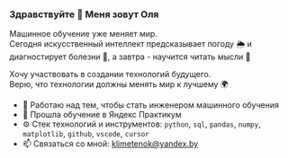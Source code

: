 ### Здравствуйте 👋 Меня зовут Оля

Машинное обучение уже меняет мир.  
Сегодня искусственный интеллект предсказывает погоду 🌦 и диагностирует болезни 🏥, а завтра - научится читать мысли 🧠  

Хочу участвовать в создании технологий будущего.\
Верю, что технологии должны менять мир к лучшему 🌍

- 🔭 Работаю над тем, чтобы стать инженером машинного обучения
- 🌱 Прошла обучение в Яндекс Практикум 
- ⚙️ Стек технологий и инструментов: `python`, `sql`, `pandas`, `numpy`, `matplotlib`, `github`, `vscode`, `cursor`
- 📫 Связаться со мной: klimetenok@yandex.by
